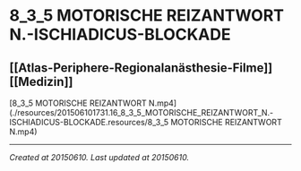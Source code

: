 # 8_3_5 MOTORISCHE REIZANTWORT N.-ISCHIADICUS-BLOCKADE
 [[Atlas-Periphere-Regionalanästhesie-Filme]] [[Medizin]] 
---



[8\_3\_5 MOTORISCHE REIZANTWORT N.mp4](./resources/201506101731.16_8_3_5_MOTORISCHE_REIZANTWORT_N.-ISCHIADICUS-BLOCKADE.resources/8_3_5 MOTORISCHE REIZANTWORT N.mp4)

---

_Created at 20150610._
_Last updated at 20150610._



